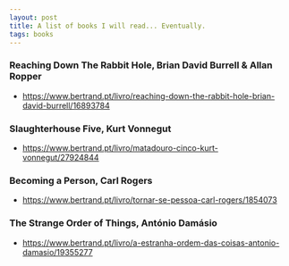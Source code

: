 ```yaml
---
layout: post
title: A list of books I will read... Eventually.
tags: books
---
```


### Reaching Down The Rabbit Hole, Brian David Burrell & Allan Ropper 
  - <https://www.bertrand.pt/livro/reaching-down-the-rabbit-hole-brian-david-burrell/16893784>

### Slaughterhouse Five, Kurt Vonnegut
  - <https://www.bertrand.pt/livro/matadouro-cinco-kurt-vonnegut/27924844>

### Becoming a Person, Carl Rogers
  - <https://www.bertrand.pt/livro/tornar-se-pessoa-carl-rogers/1854073>

### The Strange Order of Things, António Damásio
  - <https://www.bertrand.pt/livro/a-estranha-ordem-das-coisas-antonio-damasio/19355277>



